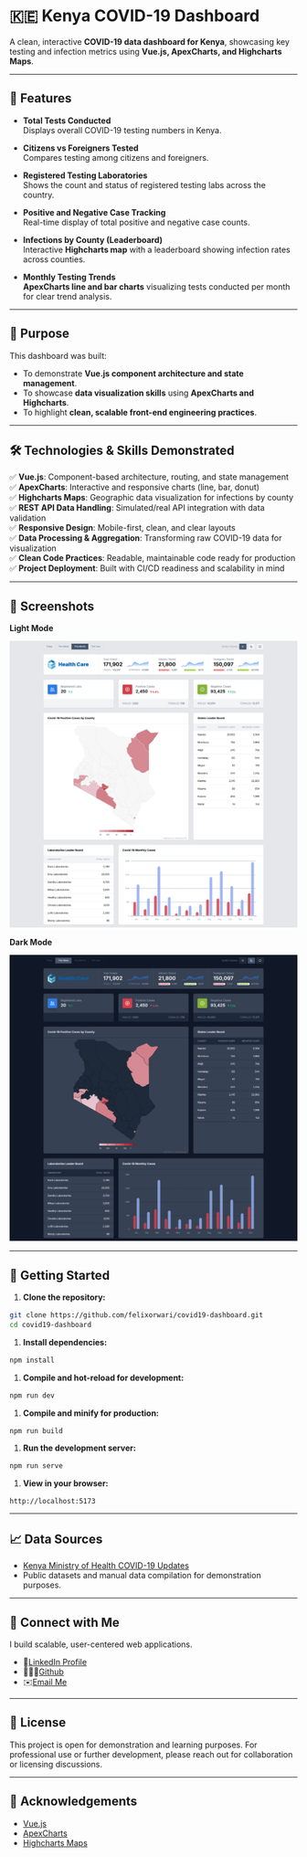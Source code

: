 # 🇰🇪 Kenya COVID-19 Dashboard

A clean, interactive **COVID-19 data dashboard for Kenya**, showcasing key testing and infection metrics using **Vue.js, ApexCharts, and Highcharts Maps**.

---

## 🚀 Features

- **Total Tests Conducted**  
  Displays overall COVID-19 testing numbers in Kenya.

- **Citizens vs Foreigners Tested**  
  Compares testing among citizens and foreigners.

- **Registered Testing Laboratories**  
  Shows the count and status of registered testing labs across the country.

- **Positive and Negative Case Tracking**  
  Real-time display of total positive and negative case counts.

- **Infections by County (Leaderboard)**  
  Interactive **Highcharts map** with a leaderboard showing infection rates across counties.

- **Monthly Testing Trends**  
  **ApexCharts line and bar charts** visualizing tests conducted per month for clear trend analysis.

---

## 🎯 Purpose

This dashboard was built:

- To demonstrate **Vue.js component architecture and state management**.
- To showcase **data visualization skills** using **ApexCharts and Highcharts**.
- To highlight **clean, scalable front-end engineering practices**.

---

## 🛠️ Technologies & Skills Demonstrated

✅ **Vue.js**: Component-based architecture, routing, and state management  
✅ **ApexCharts**: Interactive and responsive charts (line, bar, donut)  
✅ **Highcharts Maps**: Geographic data visualization for infections by county  
✅ **REST API Data Handling**: Simulated/real API integration with data validation  
✅ **Responsive Design**: Mobile-first, clean, and clear layouts  
✅ **Data Processing & Aggregation**: Transforming raw COVID-19 data for visualization  
✅ **Clean Code Practices**: Readable, maintainable code ready for production  
✅ **Project Deployment**: Built with CI/CD readiness and scalability in mind

---

## 📸 Screenshots

**Light Mode**

![Dashboard Light](https://github.com/felixorwari/covid19-dashboard/blob/d38229d55444328a585b104afe42b4fd70c16e9f/public/previews/dashboard-dark.png)

**Dark Mode**

![Dashboard Dark](https://github.com/felixorwari/covid19-dashboard/blob/d38229d55444328a585b104afe42b4fd70c16e9f/public/previews/dashboard-light.png)

---

## 🚀 Getting Started

1. **Clone the repository:**

```bash
git clone https://github.com/felixorwari/covid19-dashboard.git
cd covid19-dashboard
```

1. **Install dependencies:**

```bash
npm install
```

1. **Compile and hot-reload for development:**

```bash
npm run dev
```

1. **Compile and minify for production:**

```bash
npm run build
```

1. **Run the development server:**

```bash
npm run serve
```

1. **View in your browser:**

```
http://localhost:5173
```

---

## 📈 Data Sources

- [Kenya Ministry of Health COVID-19 Updates](https://www.health.go.ke/)
- Public datasets and manual data compilation for demonstration purposes.

---

## 🤝 Connect with Me

I build scalable, user-centered web applications.

- 🔗[LinkedIn Profile](https://linkedin.com/in/felixorwari)
- 🧑🏽‍💻[Github](https://github.com/felixorwari)
- ✉️[Email Me](mailto://felix.orwari@gmail.com)

---

## 📝 License

This project is open for demonstration and learning purposes. For professional use or further development, please reach out for collaboration or licensing discussions.

---

## 🙏 Acknowledgements

- [Vue.js](https://vuejs.org/)
- [ApexCharts](https://apexcharts.com/)
- [Highcharts Maps](https://www.highcharts.com/maps/)
